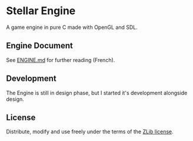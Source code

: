 #  Stellar Engine

A game engine in pure C made with OpenGL and SDL.

## Engine Document

See [ENGINE.md](./ENGINE.md) for further reading (French).

## Development

The Engine is still in design phase, but I started it's development alongside design.

## License

Distribute, modify and use freely under the terms of the [ZLib license](./LICENSE).

